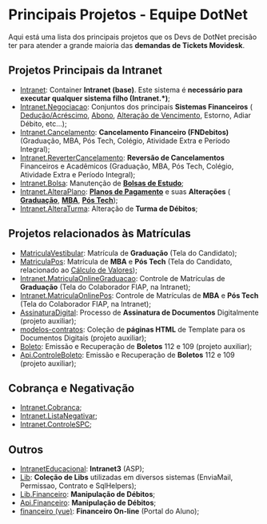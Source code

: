 # Principais Projetos - Equipe DotNet

Aqui está uma lista dos principais projetos que os Devs de DotNet precisão ter 
para atender a grande maioria das **demandas de Tickets Movidesk**.

## Projetos Principais da Intranet

- [Intranet](https://gitlab.fiap.com.br/dotnet/Intranet): 
    Container **Intranet (base)**. Este sistema é 
    **necessário para executar qualquer sistema filho (Intranet.*)**;
- [Intranet.Negociacao](https://gitlab.fiap.com.br/dotnet/Intranet.Negociacao): 
    Conjuntos dos principais **Sistemas Financeiros** (
        [Dedução/Acréscimo](http://conhecimento.fiap.com.br/processos/financeiro/Altera%C3%A7%C3%A3o%20de%20Valor%20de%20D%C3%A9bito%20%28Dedu%C3%A7%C3%A3o%20e%20Acr%C3%A9scimo%29/alteracao-de-valor-de-debito-deducao-e-acrescimo/), 
        [Abono](http://conhecimento.fiap.com.br/processos/financeiro/Aplica%C3%A7%C3%A3o%20de%20Abono%20em%20D%C3%A9bitos/aplicacao-de-abono/), 
        [Alteração de Vencimento](http://conhecimento.fiap.com.br/processos/financeiro/Altera%C3%A7%C3%A3o%20das%20Datas%20de%20um%20D%C3%A9bito/alteracao-das-datas-de-um-debito/), 
        Estorno, Adiar Débito, etc...);
- [Intranet.Cancelamento](https://gitlab.fiap.com.br/dotnet/Intranet.Cancelamento): 
    **Cancelamento Financeiro (FNDebitos)** (Graduação, MBA, Pós Tech, Colégio, 
    Atividade Extra e Período Integral);
- [Intranet.ReverterCancelamento](https://gitlab.fiap.com.br/dotnet/Intranet.ReverterCancelamento): 
    **Reversão de Cancelamentos** Financeiros e Acadêmicos (Graduação, MBA, 
    Pós Tech, Colégio, Atividade Extra e Período Integral);
- [Intranet.Bolsa](https://gitlab.fiap.com.br/dotnet/Intranet.Bolsa): 
    Manutenção de [**Bolsas de Estudo**](http://conhecimento.fiap.com.br/processos/financeiro/Aplica%C3%A7%C3%A3o%20de%20Bolsas%20em%20D%C3%A9bitos/aplicacao-de-bolsa/);
- [Intranet.AlteraPlano](https://gitlab.fiap.com.br/dotnet/Intranet.AlteraPlano): 
    [**Planos de Pagamento**](http://conhecimento.fiap.com.br/processos/financeiro/Planos%20de%20Pagamento%20e%20suas%20Altera%C3%A7%C3%B5es/planos-pagamento/) 
    e suas **Alterações** (
        [**Graduação**](http://conhecimento.fiap.com.br/processos/financeiro/Planos%20de%20Pagamento%20e%20suas%20Altera%C3%A7%C3%B5es/alteracao-plano-graduacao/), 
        [**MBA**](http://conhecimento.fiap.com.br/processos/financeiro/Planos%20de%20Pagamento%20e%20suas%20Altera%C3%A7%C3%B5es/alteracao-plano-mba/), 
        [**Pós Tech**](http://conhecimento.fiap.com.br/processos/financeiro/Planos%20de%20Pagamento%20e%20suas%20Altera%C3%A7%C3%B5es/alteracao-plano-pos-tech/));
- [Intranet.AlteraTurma](https://gitlab.fiap.com.br/dotnet/Intranet.AlteraTurma): 
    Alteração de **Turma de Débitos**;
 
## Projetos relacionados às Matrículas

- [MatriculaVestibular](https://gitlab.fiap.com.br/dotnet/MatriculaVestibular): 
    Matrícula de **Graduação** (Tela do Candidato);
- [MatriculaPos](https://gitlab.fiap.com.br/dotnet/MatriculaPos): 
    Matrícula de **MBA** e **Pós Tech** (Tela do Candidato, relacionado ao 
    [Cálculo de Valores](http://conhecimento.fiap.com.br/processos/financeiro/C%C3%A1lculo%20de%20Valores%20de%20MBA%20com%20Entrada/calculo-valores-mba-com-entrada/));
- [Intranet.MatriculaOnlineGraduacao](https://gitlab.fiap.com.br/dotnet/Intranet.MatriculaOnlineGraduacao): 
    Controle de Matrículas de **Graduação** (Tela do Colaborador FIAP, na 
    Intranet);
- [Intranet.MatriculaOnlinePos](https://gitlab.fiap.com.br/dotnet/Intranet.MatriculaOnlinePos): 
    Controle de Matrículas de **MBA** e **Pós Tech** (Tela do Colaborador FIAP, 
    na Intranet);
- [AssinaturaDigital](https://gitlab.fiap.com.br/dotnet/AssinaturaDigital): 
    Processo de **Assinatura de Documentos** Digitalmente (projeto auxiliar);
- [modelos-contratos](https://gitlab.fiap.com.br/dotnet/modelos-contratos): 
    Coleção de **páginas HTML** de Template para os Documentos Digitais (projeto 
    auxiliar);
- [Boleto](https://gitlab.fiap.com.br/dotnet/Boleto): 
    Emissão e Recuperação de **Boletos** 112 e 109 (projeto auxiliar);
- [Api.ControleBoleto](https://gitlab.fiap.com.br/dotnet/Api.ControleBoleto): 
    Emissão e Recuperação de **Boletos** 112 e 109 (projeto auxiliar);
 
## Cobrança e Negativação

- [Intranet.Cobranca](https://gitlab.fiap.com.br/dotnet/Intranet.Cobranca);
- [Intranet.ListaNegativar](https://gitlab.fiap.com.br/dotnet/Intranet.ListaNegativar);
- [Intranet.ControleSPC](https://gitlab.fiap.com.br/dotnet/Intranet.ControleSPC);
 
## Outros

- [IntranetEducacional](https://gitlab.fiap.com.br/asp/FIAP.IntranetEducacional): 
    **Intranet3** (ASP);
- [Lib](https://gitlab.fiap.com.br/dotnet/Lib): 
    **Coleção de Libs** utilizadas em diversos sistemas (EnviaMail, Permissao, 
    Contrato e SqlHelpers);
- [Lib.Financeiro](https://gitlab.fiap.com.br/dotnet/Lib.Financeiro): 
    **Manipulação de Débitos**;
- [Api.Financeiro](https://gitlab.fiap.com.br/dotnet/Api.Financeiro): 
    **Manipulação de Débitos**;
- [financeiro (vue)](https://gitlab.fiap.com.br/vuejs/Financeiro): 
    **Financeiro On-line** (Portal do Aluno);